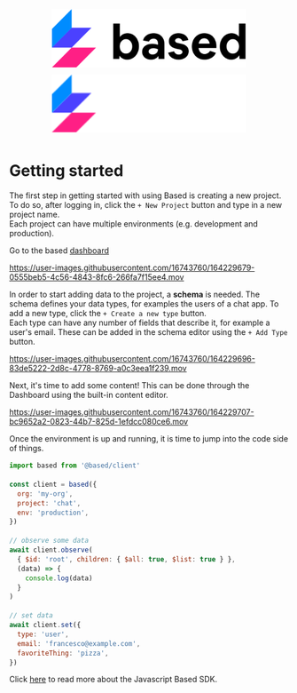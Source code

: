 <!-- based-remove-start -->
<div align="center">
  <a href="javascript:void(0);" style="pointer-events: none;">
        <img src="../../../.docs/assets/based-logo-black.svg#gh-light-mode-only" style="width: 350px; padding-bottom: 10px;" />
        <img src="../../../.docs/assets/based.svg#gh-dark-mode-only" style="width: 350px; padding-bottom: 10px;" />

  </a>
</div>
<!-- based-remove-end -->

# Getting started

The first step in getting started with using Based is creating a new project. To do so, after logging in, click the `+ New Project` button and type in a new project name.  
Each project can have multiple environments (e.g. development and production).

Go to the based [dashboard](https://based.io/dashboard)

<!-- create-new-project video -->

https://user-images.githubusercontent.com/16743760/164229679-0555beb5-4c56-4843-8fc6-266fa7f15ee4.mov

In order to start adding data to the project, a **schema** is needed. The schema defines your data types, for examples the users of a chat app. To add a new type, click the `+ Create a new type` button.  
Each type can have any number of fields that describe it, for example a user's email. These can be added in the schema editor using the `+ Add Type` button.

<!-- add-user-type-to-schema video-->

https://user-images.githubusercontent.com/16743760/164229696-83de5222-2d8c-4778-8769-a0c3eea1f239.mov

Next, it's time to add some content! This can be done through the Dashboard using the built-in content editor.

<!-- add-content video -->

https://user-images.githubusercontent.com/16743760/164229707-bc9652a2-0823-44b7-825d-1efdcc080ce6.mov

Once the environment is up and running, it is time to jump into the code side of things.

```js
import based from '@based/client'

const client = based({
  org: 'my-org',
  project: 'chat',
  env: 'production',
})

// observe some data
await client.observe(
  { $id: 'root', children: { $all: true, $list: true } },
  (data) => {
    console.log(data)
  }
)

// set data
await client.set({
  type: 'user',
  email: 'francesco@example.com',
  favoriteThing: 'pizza',
})
```

Click [here](https://github.com/atelier-saulx/based/tree/main/packages/client) to read more about the Javascript Based SDK.
